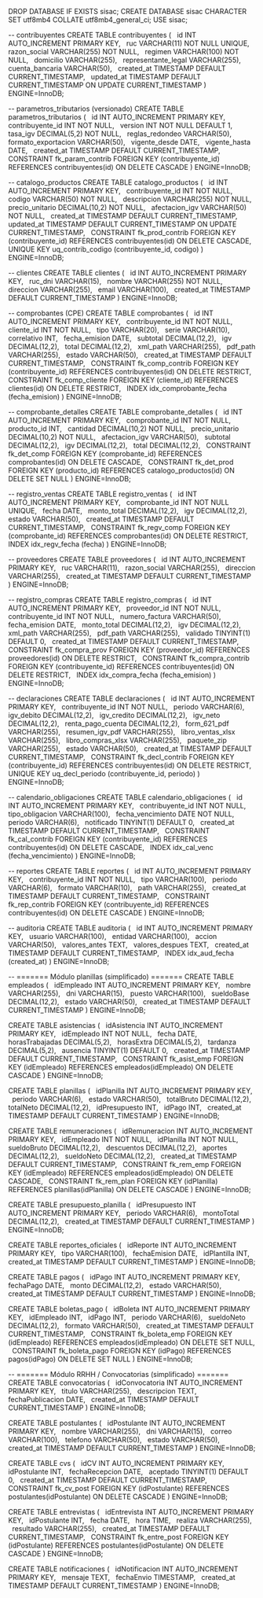 DROP DATABASE IF EXISTS sisac;
CREATE DATABASE sisac CHARACTER SET utf8mb4 COLLATE utf8mb4_general_ci;
USE sisac;

-- contribuyentes
CREATE TABLE contribuyentes (
  id INT AUTO_INCREMENT PRIMARY KEY,
  ruc VARCHAR(11) NOT NULL UNIQUE,
  razon_social VARCHAR(255) NOT NULL,
  regimen VARCHAR(100) NOT NULL,
  domicilio VARCHAR(255),
  representante_legal VARCHAR(255),
  cuenta_bancaria VARCHAR(50),
  created_at TIMESTAMP DEFAULT CURRENT_TIMESTAMP,
  updated_at TIMESTAMP DEFAULT CURRENT_TIMESTAMP ON UPDATE CURRENT_TIMESTAMP
) ENGINE=InnoDB;

-- parametros_tributarios (versionado)
CREATE TABLE parametros_tributarios (
  id INT AUTO_INCREMENT PRIMARY KEY,
  contribuyente_id INT NOT NULL,
  version INT NOT NULL DEFAULT 1,
  tasa_igv DECIMAL(5,2) NOT NULL,
  reglas_redondeo VARCHAR(50),
  formato_exportacion VARCHAR(50),
  vigente_desde DATE,
  vigente_hasta DATE,
  created_at TIMESTAMP DEFAULT CURRENT_TIMESTAMP,
  CONSTRAINT fk_param_contrib FOREIGN KEY (contribuyente_id) REFERENCES contribuyentes(id) ON DELETE CASCADE
) ENGINE=InnoDB;

-- catalogo_productos
CREATE TABLE catalogo_productos (
  id INT AUTO_INCREMENT PRIMARY KEY,
  contribuyente_id INT NOT NULL,
  codigo VARCHAR(50) NOT NULL,
  descripcion VARCHAR(255) NOT NULL,
  precio_unitario DECIMAL(10,2) NOT NULL,
  afectacion_igv VARCHAR(50) NOT NULL,
  created_at TIMESTAMP DEFAULT CURRENT_TIMESTAMP,
  updated_at TIMESTAMP DEFAULT CURRENT_TIMESTAMP ON UPDATE CURRENT_TIMESTAMP,
  CONSTRAINT fk_prod_contrib FOREIGN KEY (contribuyente_id) REFERENCES contribuyentes(id) ON DELETE CASCADE,
  UNIQUE KEY uq_contrib_codigo (contribuyente_id, codigo)
) ENGINE=InnoDB;

-- clientes
CREATE TABLE clientes (
  id INT AUTO_INCREMENT PRIMARY KEY,
  ruc_dni VARCHAR(15),
  nombre VARCHAR(255) NOT NULL,
  direccion VARCHAR(255),
  email VARCHAR(100),
  created_at TIMESTAMP DEFAULT CURRENT_TIMESTAMP
) ENGINE=InnoDB;

-- comprobantes (CPE)
CREATE TABLE comprobantes (
  id INT AUTO_INCREMENT PRIMARY KEY,
  contribuyente_id INT NOT NULL,
  cliente_id INT NOT NULL,
  tipo VARCHAR(20),
  serie VARCHAR(10),
  correlativo INT,
  fecha_emision DATE,
  subtotal DECIMAL(12,2),
  igv DECIMAL(12,2),
  total DECIMAL(12,2),
  xml_path VARCHAR(255),
  pdf_path VARCHAR(255),
  estado VARCHAR(50),
  created_at TIMESTAMP DEFAULT CURRENT_TIMESTAMP,
  CONSTRAINT fk_comp_contrib FOREIGN KEY (contribuyente_id) REFERENCES contribuyentes(id) ON DELETE RESTRICT,
  CONSTRAINT fk_comp_cliente FOREIGN KEY (cliente_id) REFERENCES clientes(id) ON DELETE RESTRICT,
  INDEX idx_comprobante_fecha (fecha_emision)
) ENGINE=InnoDB;

-- comprobante_detalles
CREATE TABLE comprobante_detalles (
  id INT AUTO_INCREMENT PRIMARY KEY,
  comprobante_id INT NOT NULL,
  producto_id INT,
  cantidad DECIMAL(10,2) NOT NULL,
  precio_unitario DECIMAL(10,2) NOT NULL,
  afectacion_igv VARCHAR(50),
  subtotal DECIMAL(12,2),
  igv DECIMAL(12,2),
  total DECIMAL(12,2),
  CONSTRAINT fk_det_comp FOREIGN KEY (comprobante_id) REFERENCES comprobantes(id) ON DELETE CASCADE,
  CONSTRAINT fk_det_prod FOREIGN KEY (producto_id) REFERENCES catalogo_productos(id) ON DELETE SET NULL
) ENGINE=InnoDB;

-- registro_ventas
CREATE TABLE registro_ventas (
  id INT AUTO_INCREMENT PRIMARY KEY,
  comprobante_id INT NOT NULL UNIQUE,
  fecha DATE,
  monto_total DECIMAL(12,2),
  igv DECIMAL(12,2),
  estado VARCHAR(50),
  created_at TIMESTAMP DEFAULT CURRENT_TIMESTAMP,
  CONSTRAINT fk_regv_comp FOREIGN KEY (comprobante_id) REFERENCES comprobantes(id) ON DELETE RESTRICT,
  INDEX idx_regv_fecha (fecha)
) ENGINE=InnoDB;

-- proveedores
CREATE TABLE proveedores (
  id INT AUTO_INCREMENT PRIMARY KEY,
  ruc VARCHAR(11),
  razon_social VARCHAR(255),
  direccion VARCHAR(255),
  created_at TIMESTAMP DEFAULT CURRENT_TIMESTAMP
) ENGINE=InnoDB;

-- registro_compras
CREATE TABLE registro_compras (
  id INT AUTO_INCREMENT PRIMARY KEY,
  proveedor_id INT NOT NULL,
  contribuyente_id INT NOT NULL,
  numero_factura VARCHAR(50),
  fecha_emision DATE,
  monto_total DECIMAL(12,2),
  igv DECIMAL(12,2),
  xml_path VARCHAR(255),
  pdf_path VARCHAR(255),
  validado TINYINT(1) DEFAULT 0,
  created_at TIMESTAMP DEFAULT CURRENT_TIMESTAMP,
  CONSTRAINT fk_compra_prov FOREIGN KEY (proveedor_id) REFERENCES proveedores(id) ON DELETE RESTRICT,
  CONSTRAINT fk_compra_contrib FOREIGN KEY (contribuyente_id) REFERENCES contribuyentes(id) ON DELETE RESTRICT,
  INDEX idx_compra_fecha (fecha_emision)
) ENGINE=InnoDB;

-- declaraciones
CREATE TABLE declaraciones (
  id INT AUTO_INCREMENT PRIMARY KEY,
  contribuyente_id INT NOT NULL,
  periodo VARCHAR(6),
  igv_debito DECIMAL(12,2),
  igv_credito DECIMAL(12,2),
  igv_neto DECIMAL(12,2),
  renta_pago_cuenta DECIMAL(12,2),
  form_621_pdf VARCHAR(255),
  resumen_igv_pdf VARCHAR(255),
  libro_ventas_xlsx VARCHAR(255),
  libro_compras_xlsx VARCHAR(255),
  paquete_zip VARCHAR(255),
  estado VARCHAR(50),
  created_at TIMESTAMP DEFAULT CURRENT_TIMESTAMP,
  CONSTRAINT fk_decl_contrib FOREIGN KEY (contribuyente_id) REFERENCES contribuyentes(id) ON DELETE RESTRICT,
  UNIQUE KEY uq_decl_periodo (contribuyente_id, periodo)
) ENGINE=InnoDB;

-- calendario_obligaciones
CREATE TABLE calendario_obligaciones (
  id INT AUTO_INCREMENT PRIMARY KEY,
  contribuyente_id INT NOT NULL,
  tipo_obligacion VARCHAR(100),
  fecha_vencimiento DATE NOT NULL,
  periodo VARCHAR(6),
  notificado TINYINT(1) DEFAULT 0,
  created_at TIMESTAMP DEFAULT CURRENT_TIMESTAMP,
  CONSTRAINT fk_cal_contrib FOREIGN KEY (contribuyente_id) REFERENCES contribuyentes(id) ON DELETE CASCADE,
  INDEX idx_cal_venc (fecha_vencimiento)
) ENGINE=InnoDB;

-- reportes
CREATE TABLE reportes (
  id INT AUTO_INCREMENT PRIMARY KEY,
  contribuyente_id INT NOT NULL,
  tipo VARCHAR(100),
  periodo VARCHAR(6),
  formato VARCHAR(10),
  path VARCHAR(255),
  created_at TIMESTAMP DEFAULT CURRENT_TIMESTAMP,
  CONSTRAINT fk_rep_contrib FOREIGN KEY (contribuyente_id) REFERENCES contribuyentes(id) ON DELETE CASCADE
) ENGINE=InnoDB;

-- auditoria
CREATE TABLE auditoria (
  id INT AUTO_INCREMENT PRIMARY KEY,
  usuario VARCHAR(100),
  entidad VARCHAR(100),
  accion VARCHAR(50),
  valores_antes TEXT,
  valores_despues TEXT,
  created_at TIMESTAMP DEFAULT CURRENT_TIMESTAMP,
  INDEX idx_aud_fecha (created_at)
) ENGINE=InnoDB;

-- ======= Módulo planillas (simplificado) =======
CREATE TABLE empleados (
  idEmpleado INT AUTO_INCREMENT PRIMARY KEY,
  nombre VARCHAR(255),
  dni VARCHAR(15),
  puesto VARCHAR(100),
  sueldoBase DECIMAL(12,2),
  estado VARCHAR(50),
  created_at TIMESTAMP DEFAULT CURRENT_TIMESTAMP
) ENGINE=InnoDB;

CREATE TABLE asistencias (
  idAsistencia INT AUTO_INCREMENT PRIMARY KEY,
  idEmpleado INT NOT NULL,
  fecha DATE,
  horasTrabajadas DECIMAL(5,2),
  horasExtra DECIMAL(5,2),
  tardanza DECIMAL(5,2),
  ausencia TINYINT(1) DEFAULT 0,
  created_at TIMESTAMP DEFAULT CURRENT_TIMESTAMP,
  CONSTRAINT fk_asist_emp FOREIGN KEY (idEmpleado) REFERENCES empleados(idEmpleado) ON DELETE CASCADE
) ENGINE=InnoDB;

CREATE TABLE planillas (
  idPlanilla INT AUTO_INCREMENT PRIMARY KEY,
  periodo VARCHAR(6),
  estado VARCHAR(50),
  totalBruto DECIMAL(12,2),
  totalNeto DECIMAL(12,2),
  idPresupuesto INT,
  idPago INT,
  created_at TIMESTAMP DEFAULT CURRENT_TIMESTAMP
) ENGINE=InnoDB;

CREATE TABLE remuneraciones (
  idRemuneracion INT AUTO_INCREMENT PRIMARY KEY,
  idEmpleado INT NOT NULL,
  idPlanilla INT NOT NULL,
  sueldoBruto DECIMAL(12,2),
  descuentos DECIMAL(12,2),
  aportes DECIMAL(12,2),
  sueldoNeto DECIMAL(12,2),
  created_at TIMESTAMP DEFAULT CURRENT_TIMESTAMP,
  CONSTRAINT fk_rem_emp FOREIGN KEY (idEmpleado) REFERENCES empleados(idEmpleado) ON DELETE CASCADE,
  CONSTRAINT fk_rem_plan FOREIGN KEY (idPlanilla) REFERENCES planillas(idPlanilla) ON DELETE CASCADE
) ENGINE=InnoDB;

CREATE TABLE presupuesto_planilla (
  idPresupuesto INT AUTO_INCREMENT PRIMARY KEY,
  periodo VARCHAR(6),
  montoTotal DECIMAL(12,2),
  created_at TIMESTAMP DEFAULT CURRENT_TIMESTAMP
) ENGINE=InnoDB;

CREATE TABLE reportes_oficiales (
  idReporte INT AUTO_INCREMENT PRIMARY KEY,
  tipo VARCHAR(100),
  fechaEmision DATE,
  idPlantilla INT,
  created_at TIMESTAMP DEFAULT CURRENT_TIMESTAMP
) ENGINE=InnoDB;

CREATE TABLE pagos (
  idPago INT AUTO_INCREMENT PRIMARY KEY,
  fechaPago DATE,
  monto DECIMAL(12,2),
  estado VARCHAR(50),
  created_at TIMESTAMP DEFAULT CURRENT_TIMESTAMP
) ENGINE=InnoDB;

CREATE TABLE boletas_pago (
  idBoleta INT AUTO_INCREMENT PRIMARY KEY,
  idEmpleado INT,
  idPago INT,
  periodo VARCHAR(6),
  sueldoNeto DECIMAL(12,2),
  formato VARCHAR(50),
  created_at TIMESTAMP DEFAULT CURRENT_TIMESTAMP,
  CONSTRAINT fk_boleta_emp FOREIGN KEY (idEmpleado) REFERENCES empleados(idEmpleado) ON DELETE SET NULL,
  CONSTRAINT fk_boleta_pago FOREIGN KEY (idPago) REFERENCES pagos(idPago) ON DELETE SET NULL
) ENGINE=InnoDB;

-- ======= Módulo RRHH / Convocatorias (simplificado) =======
CREATE TABLE convocatorias (
  idConvocatoria INT AUTO_INCREMENT PRIMARY KEY,
  titulo VARCHAR(255),
  descripcion TEXT,
  fechaPublicacion DATE,
  created_at TIMESTAMP DEFAULT CURRENT_TIMESTAMP
) ENGINE=InnoDB;

CREATE TABLE postulantes (
  idPostulante INT AUTO_INCREMENT PRIMARY KEY,
  nombre VARCHAR(255),
  dni VARCHAR(15),
  correo VARCHAR(100),
  telefono VARCHAR(50),
  estado VARCHAR(50),
  created_at TIMESTAMP DEFAULT CURRENT_TIMESTAMP
) ENGINE=InnoDB;

CREATE TABLE cvs (
  idCV INT AUTO_INCREMENT PRIMARY KEY,
  idPostulante INT,
  fechaRecepcion DATE,
  aceptado TINYINT(1) DEFAULT 0,
  created_at TIMESTAMP DEFAULT CURRENT_TIMESTAMP,
  CONSTRAINT fk_cv_post FOREIGN KEY (idPostulante) REFERENCES postulantes(idPostulante) ON DELETE CASCADE
) ENGINE=InnoDB;

CREATE TABLE entrevistas (
  idEntrevista INT AUTO_INCREMENT PRIMARY KEY,
  idPostulante INT,
  fecha DATE,
  hora TIME,
  realiza VARCHAR(255),
  resultado VARCHAR(255),
  created_at TIMESTAMP DEFAULT CURRENT_TIMESTAMP,
  CONSTRAINT fk_entre_post FOREIGN KEY (idPostulante) REFERENCES postulantes(idPostulante) ON DELETE CASCADE
) ENGINE=InnoDB;

CREATE TABLE notificaciones (
  idNotificacion INT AUTO_INCREMENT PRIMARY KEY,
  mensaje TEXT,
  fechaEnvio TIMESTAMP,
  created_at TIMESTAMP DEFAULT CURRENT_TIMESTAMP
) ENGINE=InnoDB;
